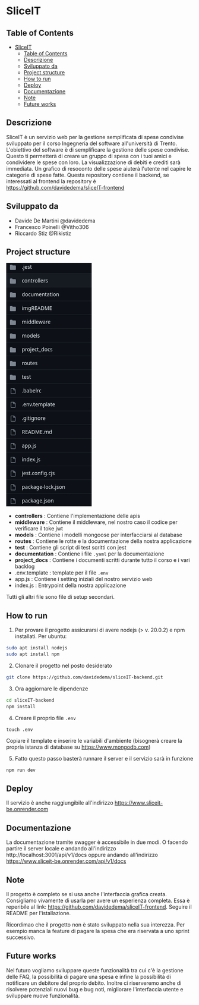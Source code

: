 # SliceIT

## Table of Contents
- [SliceIT](#sliceit)
  - [Table of Contents](#table-of-contents)
  - [Descrizione](#descrizione)
  - [Sviluppato da](#sviluppato-da)
  - [Project structure](#project-structure)
  - [How to run](#how-to-run)
  - [Deploy](#deploy)
  - [Documentazione](#documentazione)
  - [Note](#note)
  - [Future works](#future-works)

## Descrizione 
SliceIT è un servizio web per la gestione semplificata di spese condivise sviluppato per il corso Ingegneria del software all'università di Trento. L'obiettivo del software è di semplificare la gestione delle spese condivise. Questo ti permetterà di creare un gruppo di spesa con i tuoi amici e condividere le spese con loro. La visualizzazione di debiti e crediti sarà immediata. Un grafico di resoconto delle spese aiuterà l'utente nel capire le categorie di spese fatte. Questa repository contiene il backend, se interessati al frontend la repository è https://github.com/davidedema/sliceIT-frontend

## Sviluppato da
- Davide De Martini @davidedema
- Francesco Poinelli @Vitho306
- Riccardo Stiz @Rikistiz

## Project structure
![tree](imgREADME/Tree.png)

- **controllers** : Contiene l'implementazione delle apis
- **middleware** : Contiene il middleware, nel nostro caso il codice per verificare il toke jwt
- **models** : Contiene i modelli mongoose per interfacciarsi al database
- **routes** : Contiene le rotte e la documentazione della nostra applicazione
- **test** : Contiene gli script di test scritti con jest
- **documentation** : Contiene i file `.yaml` per la documentazione
- **project_docs** : Contiene i documenti scritti durante tutto il corso e i vari backlog
- .env.template : template per il file `.env` 
- app.js : Contiene i setting iniziali del nostro servizio web
- index.js : Entrypoint della nostra applicazione


Tutti gli altri file sono file di setup secondari.


## How to run
1) Per provare il progetto assicurarsi di avere nodejs (> v. 20.0.2) e npm installati. Per ubuntu:
``` BASH
sudo apt install nodejs
sudo apt install npm
```
2) Clonare il progetto nel posto desiderato
```BASH
git clone https://github.com/davidedema/sliceIT-backend.git
```
3) Ora aggiornare le dipendenze
```BASH
cd sliceIT-backend
npm install
```
4) Creare il proprio file `.env`
```
touch .env
```
Copiare il template e inserire le variabili d'ambiente (bisognerà creare la propria istanza di database su https://www.mongodb.com)

5) Fatto questo passo basterà runnare il server e il servizio sarà in funzione
```BASH
npm run dev
```
## Deploy
Il servizio è anche raggiungibile all'indirizzo https://www.sliceit-be.onrender.com

## Documentazione
La documentazione tramite swagger è accessibile in due modi. O facendo partire il server locale e andando all'indirizzo http://localhost:3001/api/v1/docs oppure andando all'indirizzo https://www.sliceit-be.onrender.com/api/v1/docs

## Note
Il progetto è completo se si usa anche l'interfaccia grafica creata. Consigliamo vivamente di usarla per avere un esperienza completa. Essa è reperibile al link: https://github.com/davidedema/sliceIT-frontend. Seguire il README per l'istallazione.

Ricordimao che il progetto non è stato sviluppato nella sua interezza. Per esempio manca la feature di pagare la spesa che era riservata a uno sprint successivo.

## Future works
Nel futuro vogliamo sviluppare queste funzionalità tra cui c'è la gestione delle FAQ, la possibilità di pagare una spesa e infine la possibilità di notificare un debitore del proprio debito. Inoltre ci riserveremo anche di risolvere potenziali nuovi bug e bug noti, migliorare l'interfaccia utente e sviluppare nuove funzionalità.
